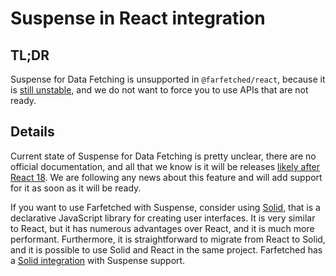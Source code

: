 # Suspense in React integration

## TL;DR

Suspense for Data Fetching is unsupported in `@farfetched/react`, because it is [still unstable](https://github.com/facebook/react/issues/13206), and we do not want to force you to use APIs that are not ready.

## Details

Current state of Suspense for Data Fetching is pretty unclear, there are no official documentation, and all that we know is it will be releases [likely after React 18](https://github.com/reactwg/react-18/discussions/47#discussioncomment-847004). We are following any news about this feature and will add support for it as soon as it will be ready.

If you want to use Farfetched with Suspense, consider using [Solid](https://www.solidjs.com), that is a declarative JavaScript library for creating user interfaces. It is very similar to React, but it has numerous advantages over React, and it is much more performant. Furthermore, it is straightforward to migrate from React to Solid, and it is possible to use Solid and React in the same project. Farfetched has a [Solid integration](/integrations/solid/) with Suspense support.
